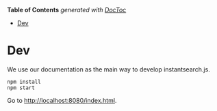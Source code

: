<!-- START doctoc generated TOC please keep comment here to allow auto update -->
<!-- DON'T EDIT THIS SECTION, INSTEAD RE-RUN doctoc TO UPDATE -->
**Table of Contents**  *generated with [DocToc](https://github.com/thlorenz/doctoc)*

- [Dev](#dev)

<!-- END doctoc generated TOC please keep comment here to allow auto update -->

# Dev

We use our documentation as the main way to develop instantsearch.js.

```
npm install
npm start
```

Go to <http://localhost:8080/index.html>.
